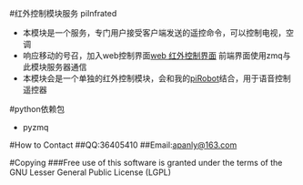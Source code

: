 #红外控制模块服务 piInfrated
 * 本模块是一个服务，专门用户接受客户端发送的遥控命令，可以控制电视，空调
 * 响应移动的号召，加入web控制界面[web 红外控制界面](https://github.com/apanly/RemoterUI)  前端界面使用zmq与此模块服务器通信
 * 本模块会是一个单独的红外控制模块，会和我的[piRobot](https://github.com/apanly/piRobot)结合，用于语音控制遥控器

#python依赖包
* pyzmq


#How to Contact
##QQ:36405410
##Email:apanly@163.com


#Copying
###Free use of this software is granted under the terms of the GNU Lesser General Public License (LGPL)